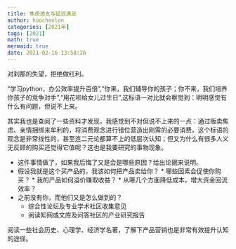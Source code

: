 ```yaml
---
title: 焦虑透支与延迟满足
author: hoochanlon
categories: [2021年]
tags: [2021]
math: true
mermaid: true
date: 2021-02-16 13:58:20
---
```

对刹那的失望，拒绝做红利。 <!-- more -->

“学习python，办公效率提升百倍”,“你来，我们辅导你的孩子；你不来，我们培养你孩子的竞争对手”,“用花呗给女儿过生日”,这标语一对比就会察觉到：明明感觉有什么有问题，但说不上来。

其实我也是查阅了一些资料才发现，我感觉到不对但说不上来的一点：通过贩卖焦虑、亲情捆绑来牟利的，将消费观念进行错位营造出刚需的必要消费。这个标语的观念是非常线性的，甚至连二元论都算不上的低层次认知；但又为什么有很多人义无反顾的购买还觉得它值呢？这也是我要研究的事物现象。

* 这件事情做了，如果我后悔了又是会是哪些原因？给出论据来说明。
* 假设我就是这个买产品的，我该如何把产品卖给你？
        * 哪些因素会促使你购买？
        * 我的产品如何溢价赚取收益？
        * 从哪几个方面降低成本，增大资金回流效率？
* 之前没有你，而他们又是怎么做到的？
    * 综合性论坛及专业学术社区收集意见
    * 阅读知网或文库及问答社区的产业研究报告

阅读一些社会历史、心理学、经济学名著，了解下产品营销也是非常有效提升认知的途径。
